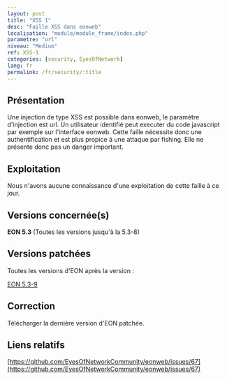 ```yaml
---
layout: post
title: "XSS 1"
desc: "Faille XSS dans eonweb"
localisation: "module/module_frame/index.php"
parametre: "url"
niveau: "Medium"
ref: XSS-1
categories: [security, EyesOfNetwork]
lang: fr
permalink: /fr/security/:title
---
```


## Présentation

Une injection de type XSS est possible dans eonweb, le paramètre d'injection est url. Un utilisateur identifié peut executer du code javascript par exemple sur l'interface eonweb. Cette faille nécessite donc une authentification et est plus propice à une attaque par fishing. Elle ne présente donc pas un danger important.

## Exploitation

Nous n'avons aucune connaissance d'une exploitation de cette faille à ce jour.

## Versions concernée(s)

**EON 5.3** (Toutes les versions jusqu'à la 5.3-8)

## Versions patchées

Toutes les versions d'EON après la version : 

[EON 5.3-9](https://github.com/EyesOfNetworkCommunity/eonweb/releases/tag/5.3-9)

## Correction

Télécharger la dernière version d'EON patchée.


## Liens relatifs

[https://github.com/EyesOfNetworkCommunity/eonweb/issues/67](https://github.com/EyesOfNetworkCommunity/eonweb/issues/67)

